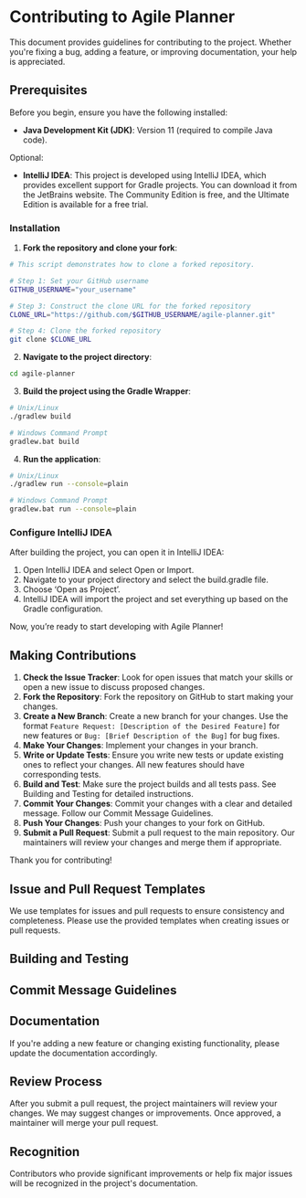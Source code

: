# Contributing to Agile Planner

This document provides guidelines for contributing to the project. Whether you're fixing a bug, adding a feature, or improving documentation, your help is appreciated.

## Prerequisites

Before you begin, ensure you have the following installed:
- **Java Development Kit (JDK)**: Version 11 (required to compile Java code).

Optional:
- **IntelliJ IDEA**: This project is developed using IntelliJ IDEA, which provides excellent support for Gradle projects. You can download it from the JetBrains website. The Community Edition is free, and the Ultimate Edition is available for a free trial.

### Installation
1. **Fork the repository and clone your fork**:
```bash
# This script demonstrates how to clone a forked repository.

# Step 1: Set your GitHub username
GITHUB_USERNAME="your_username"

# Step 3: Construct the clone URL for the forked repository
CLONE_URL="https://github.com/$GITHUB_USERNAME/agile-planner.git"

# Step 4: Clone the forked repository
git clone $CLONE_URL
```
2. **Navigate to the project directory**:
```bash
cd agile-planner
```
3. **Build the project using the Gradle Wrapper**:
```bash
# Unix/Linux
./gradlew build

# Windows Command Prompt
gradlew.bat build
```
4. **Run the application**:
```bash
# Unix/Linux
./gradlew run --console=plain

# Windows Command Prompt
gradlew.bat run --console=plain
```
### Configure IntelliJ IDEA
After building the project, you can open it in IntelliJ IDEA:
1. Open IntelliJ IDEA and select Open or Import.
2. Navigate to your project directory and select the build.gradle file.
3. Choose ‘Open as Project’.
4. IntelliJ IDEA will import the project and set everything up based on the Gradle configuration.

Now, you’re ready to start developing with Agile Planner!

## Making Contributions

1. **Check the Issue Tracker**: Look for open issues that match your skills or open a new issue to discuss proposed changes.
2. **Fork the Repository**: Fork the repository on GitHub to start making your changes.
3. **Create a New Branch**: Create a new branch for your changes. Use the format `Feature Request: [Description of the Desired Feature]` for new features or `Bug: [Brief Description of the Bug]` for bug fixes.
4. **Make Your Changes**: Implement your changes in your branch.
5. **Write or Update Tests**: Ensure you write new tests or update existing ones to reflect your changes. All new features should have corresponding tests.
6. **Build and Test**: Make sure the project builds and all tests pass. See Building and Testing for detailed instructions.
7. **Commit Your Changes**: Commit your changes with a clear and detailed message. Follow our Commit Message Guidelines.
8. **Push Your Changes**: Push your changes to your fork on GitHub.
9. **Submit a Pull Request**: Submit a pull request to the main repository. Our maintainers will review your changes and merge them if appropriate.

Thank you for contributing!

## Issue and Pull Request Templates
We use templates for issues and pull requests to ensure consistency and completeness. Please use the provided templates when creating issues or pull requests.

## Building and Testing

## Commit Message Guidelines

## Documentation
If you're adding a new feature or changing existing functionality, please update the documentation accordingly.

## Review Process
After you submit a pull request, the project maintainers will review your changes. We may suggest changes or improvements. Once approved, a maintainer will merge your pull request.

## Recognition
Contributors who provide significant improvements or help fix major issues will be recognized in the project's documentation.
